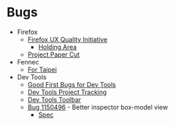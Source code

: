 # Bugs
  - Firefox
    - [Firefox UX Quality Initiative][qx]
      - [Holding Area][qx-holding-area]
    - [Project Paper Cut][project-paper-cut]
  - Fennec
    - [For Taipei][fennec-taipei]
  - Dev Tools
    - [Good First Bugs for Dev Tools][devtools-good-first-bug]
    - [Dev Tools Project Tracking][devtools-project-tracking]
    - [Dev Tools Toolbar][bugs-devtools-toolbar]
    - [Bug 1150496][bug-1150496] - Better inspector box-model view
      - [Spec][devtools-spec]

[bug-1150496]: http://bugzil.la/1150496
[devtools-good-first-bug]: http://firefox-dev.tools
[devtools-project-tracking]: https://wiki.mozilla.org/DevTools/devtools-html#Phase_I_Project_Tracking
[bugs-devtools-toolbar]: https://bugzilla.mozilla.org/buglist.cgi?quicksearch=%5Bdevtools-toolbar%5D&list_id=13162899
[devtools-spec]: https://projects.invisionapp.com/share/9G5R8XCYZ#/screens/143217180
[fennec-taipei]: https://bugzilla.mozilla.org/buglist.cgi?status_whiteboard_type=allwordssubstr&status_whiteboard=%5BTPE-1%5D&resolution=---&query_format=advanced&list_id=13178133
[project-paper-cut]: https://bugzilla.mozilla.org/show_bug.cgi?id=561125
[qx]: https://bugzilla.mozilla.org/show_bug.cgi?id=1244854
[qx-holding-area]: https://bugzilla.mozilla.org/show_bug.cgi?id=1270272
